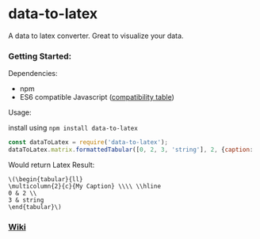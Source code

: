 # data-to-latex
A data to latex converter. Great to visualize your data.  

### Getting Started:
Dependencies:
- npm
- ES6 compatible Javascript ([compatibility table](https://kangax.github.io/compat-table/es6/))

Usage:  

install using `npm install data-to-latex`
```javascript
const dataToLatex = require('data-to-latex');
dataToLatex.matrix.formattedTabular([0, 2, 3, 'string'], 2, {caption: 'My Caption'});
```
Would return Latex Result:
```
\(\begin{tabular}{ll}
\multicolumn{2}{c}{My Caption} \\\\ \\hline
0 & 2 \\
3 & string
\end{tabular}\)
```

### [Wiki](https://github.com/anselmstordeur/data-to-latex/wiki)